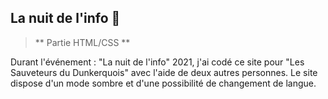 ## La nuit de l'info 📂

>** Partie HTML/CSS **

Durant l'événement : "La nuit de l'info" 2021, j'ai codé ce site pour "Les Sauveteurs du Dunkerquois" avec l'aide de deux autres personnes.
Le site dispose d'un mode sombre et d'une possibilité de changement de langue.
